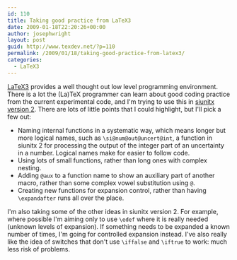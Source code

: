 ```yaml
---
id: 110
title: Taking good practice from LaTeX3
date: 2009-01-18T22:20:26+00:00
author: josephwright
layout: post
guid: http://www.texdev.net/?p=110
permalink: /2009/01/18/taking-good-practice-from-latex3/
categories:
  - LaTeX3
---
```

<a title="LaTeX3 Homepage" href="http://www.latex-project.org/latex3.html">LaTeX3</a> provides a well thought out low level programming environment. There is a lot the (La)TeX programmer can learn about good coding practice from the current experimental code, and I'm trying to use this in <a title="siunitx version 2" href="http://github.com/josephwright/siunitx">siunitx version 2</a>. There are lots of little points that I could highlight, but I'll pick a few out:

<ul>
    <li>Naming internal functions in a systematic way, which means longer but more logical names, such as <code>\si@num@out@uncert@int</code>, a function in siunitx 2 for processing the output of the integer part of an uncertainty in a number. Logical names make for easier to follow code.</li>
    <li>Using lots of small functions, rather than long ones with complex nesting.</li>
    <li>Adding <code>@aux</code> to a function name to show an auxiliary part of another macro, rather than some complex vowel substitution using <code>@</code>.</li>
    <li>Creating new functions for expansion control, rather than having <code>\expandafter</code> runs all over the place.</li>
</ul>

I'm also taking some of the other ideas in siunitx version 2. For example, where possible I'm aiming only to use <code>\edef</code> where it is really needed (unknown levels of expansion). If something needs to be expanded a known number of times, I'm going for controlled expansion instead. I've also really like the idea of switches that don't use <code>\iffalse</code> and <code>\iftrue</code> to work: much less risk of problems.